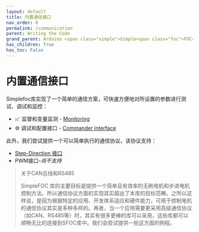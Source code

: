 ```yaml
---
layout: default
title: 内置通信接口
nav_order: 8
permalink: /communication
parent: Writing the Code
grand_parent: Arduino <span class="simple">Simple<span class="foc">FOC</span>library</span>
has_children: True
has_toc: False
---
```



# 内置通信接口
<span class="simple">Simple<span class="foc">foc</span>库</span>实现了一个简单的通信方案，可快速方便地对所设置的参数进行测试、调试和监控：

- 📈 监督和变量监测 - [Monitoring](monitoring) 
- ⚙️ 调试和配置接口 - [Commander interface](commander_interface)

 此外，我们尝试提供一个可以简单执行的通信协议，该协议支持：

- [Step-Direction 接口 ](step_dir_interface)
- PWM接口-*尚不支持*

<blockquote class="info"><p class="heading">关于CAN总线和RS485</p>
    <span class=“simple”>SimpleFOC 库</span>的主要目标是提供一个简单且有效率的无刷电机和步进电机控制方法。所以通信协议方面的实现其实超出了本库的目标范畴。之所以这样说，是因为根据特定的应用、开发体系适应和硬件能力，可用于控制电机的通信协议其实是多种多样的。再者，当一个应用需要更采用高级通信协议（如CAN、RS485等）时，其实有很多更棒的库可以采用，这些库都可以顺畅无比的连接到SFOC库中。我们会尝试提供一些这方面的例程。


